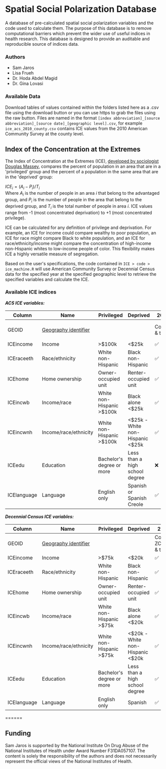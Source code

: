# Spatial Social Polarization Database

A database of pre-calculated spatial social polarization variables and the code used to calculate them. The purpose of this database is to remove computational barriers which prevent the wider use of useful indices in health research. This database is designed to provide an auditable and reproducible source of indices data.

### Authors

-   Sam Jaros
-   Lisa Frueh
-   Dr. Hoda Abdel Magid
-   Dr. Gina Lovasi

### Available Data
Download tables of values contained within the folders listed here as a .csv file using the download button or you can use https to grab the files using the raw button. Files are named in the format `[index abbreviation]_[source abbreviation]_[source date]_[geographic level].csv`, for example `ice_acs_2010_county.csv` contains ICE values from the 2010 American Community Survey at the county level.

## Index of the Concentration at the Extremes

The Index of Concentration at the Extremes (ICE), [developed by sociologist Douglas Massey](https://www.researchgate.net/publication/312987867_The_Prodigal_Paradigm_Returns_Ecology_Comes_Back_to_Sociology), compares the percent of population in an area that are in a 'privileged' group and the percent of a population in the same area that are in the 'deprived' group:

$`ICE_i = (A_i - P_i)/T_i`$\
Where $`A_i`$ is the number of people in an area $`i`$ that belong to the advantaged group, and $`P_i`$ is the number of people in the area that belong to the deprived group, and $`T_i`$ is the total number of people in area $`i`$. ICE values range from -1 (most concentrated deprivation) to +1 (most concentrated privilege).

ICE can be calculated for any definition of privilege and deprivation. For example, an ICE for income could compare wealthy to poor population, an ICE for race might compare Black to white population, and an ICE for race/ethnicity/income might compare the concentration of high-income non-Hispanic whites to low-income people of color. This flexibility makes ICE a highly versatile measure of segregation.

Based on the user's specifications, the code contained in `ICE > code > ice_machine.R` will use American Community Survey or Decennial Census data for the specified year at the specified geographic level to retrieve the specified variables and calculate the ICE.

### Available ICE indices

***ACS ICE variables:***

|Column      |Name                  |Privileged                  |Deprived                              |2010               |2011              |2012              |
|----------- |--------------------- |--------------------------- |------------------------------------- |------------------ |------------------ |------------------ |
|GEOID       |[Geography identifier](www.census.gov/programs-surveys/geography/guidance/geo-identifiers.html) | | |County & tract|County, ZCTA, & tract |County, ZCTA, & tract|
|ICEincome   |Income                |\>\$100k                    |\<\$25k                               |:white_check_mark: |:white_check_mark: |:white_check_mark: |
|ICEraceeth  |Race/ethnicity        |White non-Hispanic          |Black non-Hispanic                    |:white_check_mark: |:white_check_mark: |:white_check_mark: |
|ICEhome     |Home ownership        |Owner-occupied unit         |Renter-occupied unit                  |:white_check_mark: |:white_check_mark: |:white_check_mark: |
|ICEincwb    |Income/race           |White non-Hispanic \>\$100k |Black alone \<\$25k                   |:white_check_mark: |:white_check_mark: |:white_check_mark: |
|ICEincwnh   |Income/race/ethnicity |White non-Hispanic \>\$100k |\<\$25k \- White non-Hispanic \<\$25k |:white_check_mark: |:white_check_mark: |:white_check_mark: |
|ICEedu      |Education             |Bachelor's degree or more   |Less than a high school degree        |:x:    |:x:               |:white_check_mark: |
|ICElanguage |Language              |English only                |Spanish or Spanish Creole             |:white_check_mark: |:white_check_mark: |:white_check_mark: |

***Decennial Census ICE variables:***

|Column      |Name                  |Privileged                 |Deprived                              |2010               |
|----------- |--------------------- |-------------------------- |------------------------------------- |------------------ |
|GEOID       |[Geography identifier](www.census.gov/programs-surveys/geography/guidance/geo-identifiers.html) | | |County, ZCTA, & tract |
|ICEincome   |Income                |\>\$75k                    |\<\$20k                               |:white_check_mark: |
|ICEraceeth  |Race/ethnicity        |White non-Hispanic         |Black non-Hispanic                    |:white_check_mark: |
|ICEhome     |Home ownership        |Owner-occupied unit        |Renter-occupied unit                  |:white_check_mark: |
|ICEincwb    |Income/race           |White non-Hispanic \>\$75k |Black alone \<\$20k                   |:white_check_mark: |
|ICEincwnh   |Income/race/ethnicity |White non-Hispanic \>\$75k |\<\$20k \- White non-Hispanic \<\$20k |:white_check_mark: |
|ICEedu      |Education             |Bachelor's degree or more  |Less than a high school degree        |:white_check_mark: |
|ICElanguage |Language              |English only               |Spanish                               |:white_check_mark: |

======

## Funding

Sam Jaros is supported by the National Institute On Drug Abuse of the National Institutes of Health under Award Number F31DA057107. The content is solely the responsibility of the authors and does not necessarily represent the official views of the National Institutes of Health.

